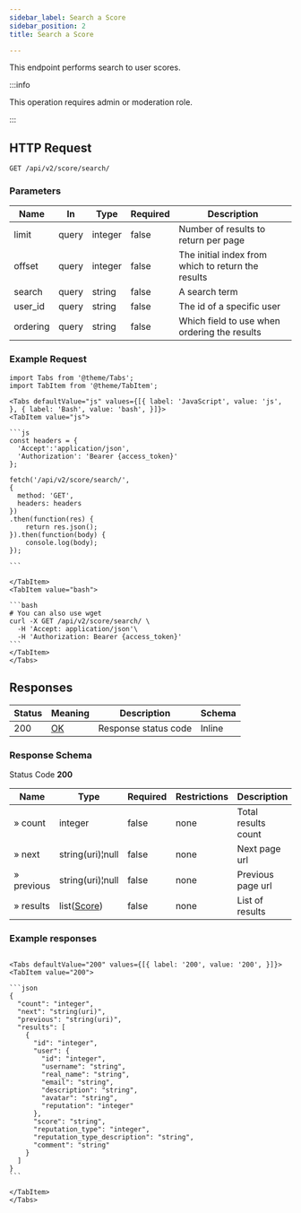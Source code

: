 ```yaml
---
sidebar_label: Search a Score
sidebar_position: 2
title: Search a Score

---
```


This endpoint performs search to user scores.

:::info

This operation requires admin or moderation role.

:::

## HTTP Request

`GET /api/v2/score/search/`

### Parameters

| Name     | In    | Type    | Required | Description                                        |
|----------|-------|---------|----------|----------------------------------------------------|
| limit    | query | integer | false    | Number of results to return per page               |
| offset   | query | integer | false    | The initial index from which to return the results |
| search   | query | string  | false    | A search term                                      |
| user_id  | query | string  | false    | The id of a specific user                          |
| ordering | query | string  | false    | Which field to use when ordering the results       |

### Example Request

````mdx-code-block
import Tabs from '@theme/Tabs';
import TabItem from '@theme/TabItem';

<Tabs defaultValue="js" values={[{ label: 'JavaScript', value: 'js', }, { label: 'Bash', value: 'bash', }]}>
<TabItem value="js">

```js
const headers = {
  'Accept':'application/json',
  'Authorization': 'Bearer {access_token}'
};

fetch('/api/v2/score/search/',
{
  method: 'GET',
  headers: headers
})
.then(function(res) {
    return res.json();
}).then(function(body) {
    console.log(body);
});

```

</TabItem>
<TabItem value="bash">

```bash
# You can also use wget
curl -X GET /api/v2/score/search/ \
  -H 'Accept: application/json'\
  -H 'Authorization: Bearer {access_token}'
```
</TabItem>
</Tabs>
````

## Responses

| Status | Meaning                                                 | Description | Schema |
|--------|---------------------------------------------------------|-------------|--------|
| 200    | [OK](https://tools.ietf.org/html/rfc7231#section-6.3.1) | Response status code        | Inline |

### Response Schema

Status Code **200**

| Name       | Type                                               | Required | Restrictions | Description         |
|------------|----------------------------------------------------|----------|--------------|---------------------|
| » count    | integer                                            | false    | none         | Total results count |
| » next     | string(uri)¦null                                   | false    | none         | Next page url       |
| » previous | string(uri)¦null                                   | false    | none         | Previous page url   |
| » results  | list([Score](/docs/apireference/v2/schemas/score)) | false    | none         | List of results     |

### Example responses


````mdx-code-block

<Tabs defaultValue="200" values={[{ label: '200', value: '200', }]}>
<TabItem value="200">

```json
{
  "count": "integer",
  "next": "string(uri)",
  "previous": "string(uri)",
  "results": [
    {
      "id": "integer",
      "user": {
        "id": "integer",
        "username": "string",
        "real_name": "string",
        "email": "string",
        "description": "string",
        "avatar": "string",
        "reputation": "integer"
      },
      "score": "string",
      "reputation_type": "integer",
      "reputation_type_description": "string",
      "comment": "string"
    }
  ]
}
```

</TabItem>
</Tabs>
````




